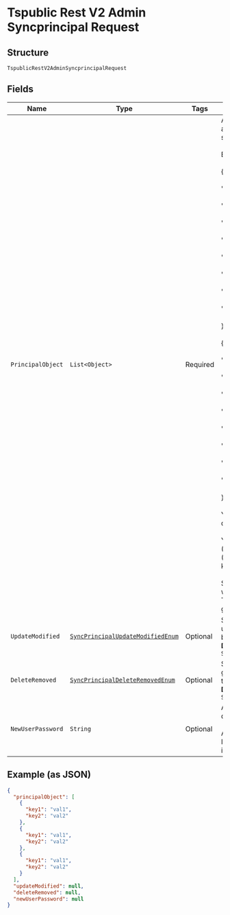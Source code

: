 
# Tspublic Rest V2 Admin Syncprincipal Request

## Structure

`TspublicRestV2AdminSyncprincipalRequest`

## Fields

| Name | Type | Tags | Description | Getter | Setter |
|  --- | --- | --- | --- | --- | --- |
| `PrincipalObject` | `List<Object>` | Required | A JSON array of principal objects containing all users and groups present in the external system.<br><br>Example:<br><br>{<br><br>"name": "Customer Success",<br><br>"displayName": "Customer Success",<br><br>"description": "CS",<br><br>"created": 1568926267025,<br><br>"modified": 1568926982242,<br><br>"principalTypeEnum": "LOCAL_GROUP",<br><br>"groupNames": [],<br><br>"visibility": "DEFAULT"<br><br>},<br><br>{<br><br>"name": "test",<br><br>"displayName": "test one",<br><br>"created": 1587573621279,<br><br>"modified": 1587573621674,<br><br>"mail": "test2@test.com",<br><br>"principalTypeEnum": "LOCAL_USER",<br><br>"groupNames": [ "Administrator", "All" ],<br><br>"visibility": "DEFAULT"<br><br>}<br><br>You can leave the created and modified dates blank for new users.<br><br>You can specify if the principal is a user (LOCAL_USER) or user group (LOCAL_GROUP) in the principalTypeEnum keyword.<br><br>Set visibility to NON_SHARABLE, if you do not want the user to be able to share ThoughtSpot objects with other users in this group. | List<Object> getPrincipalObject() | setPrincipalObject(List<Object> principalObject) |
| `UpdateModified` | [`SyncPrincipalUpdateModifiedEnum`](../../doc/models/sync-principal-update-modified-enum.md) | Optional | Specifies whether to apply the changes to users and groups already in the cluster based on the principal object list input.<br>**Default**: `SyncPrincipalUpdateModifiedEnum.ENUM_FALSE` | SyncPrincipalUpdateModifiedEnum getUpdateModified() | setUpdateModified(SyncPrincipalUpdateModifiedEnum updateModified) |
| `DeleteRemoved` | [`SyncPrincipalDeleteRemovedEnum`](../../doc/models/sync-principal-delete-removed-enum.md) | Optional | Specifies whether to delete the users and groups already in the cluster if not present in the principal object list input.<br>**Default**: `SyncPrincipalDeleteRemovedEnum.ENUM_FALSE` | SyncPrincipalDeleteRemovedEnum getDeleteRemoved() | setDeleteRemoved(SyncPrincipalDeleteRemovedEnum deleteRemoved) |
| `NewUserPassword` | `String` | Optional | Assign a password for new users added during the sync operation.<br><br>All new users added will have this password. It is mandatory to provide value for this field if new users are included in the input list. | String getNewUserPassword() | setNewUserPassword(String newUserPassword) |

## Example (as JSON)

```json
{
  "principalObject": [
    {
      "key1": "val1",
      "key2": "val2"
    },
    {
      "key1": "val1",
      "key2": "val2"
    },
    {
      "key1": "val1",
      "key2": "val2"
    }
  ],
  "updateModified": null,
  "deleteRemoved": null,
  "newUserPassword": null
}
```

